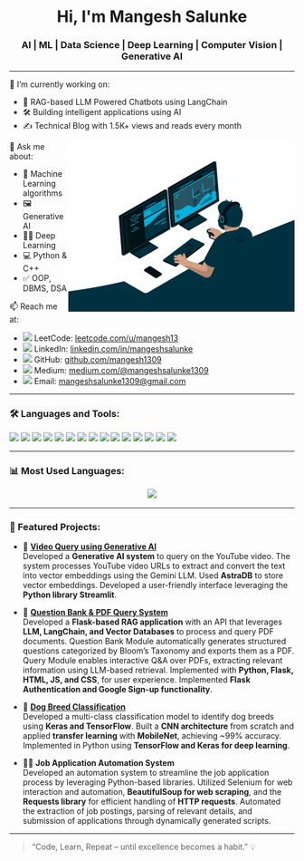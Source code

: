 <h1 align="center">Hi, I'm Mangesh Salunke</h1>
<h3 align="center">AI | ML | Data Science | Deep Learning | Computer Vision | Generative AI</h3>

---

🔭 I’m currently working on:  
- 🤖 RAG-based LLM Powered Chatbots using LangChain 
- 🛠️ Building intelligent applications using AI
- ✍️ Technical Blog with 1.5K+ views and reads every month

<img align="right" alt="AI Dev" width="400" src="https://raw.githubusercontent.com/mangesh1309/mangesh1309/main/img.gif" />

💬 Ask me about:  
- 🧠 Machine Learning algorithms  
- 🖼️ Generative AI
- 👨‍💻 Deep Learning
- 💻 Python & C++
- ✅ OOP, DBMS, DSA

📫 Reach me at:  
- <img src="https://img.icons8.com/external-tal-revivo-filled-tal-revivo/20/external-level-up-your-coding-skills-and-quickly-land-a-job-logo-filled-tal-revivo.png" /> LeetCode: [leetcode.com/u/mangesh13](https://leetcode.com/u/mangesh13/)
- <img src="https://img.icons8.com/color/20/linkedin.png" /> LinkedIn: [linkedin.com/in/mangeshsalunke](https://linkedin.com/in/mangeshsalunke)  
- <img src="https://img.icons8.com/material-rounded/20/github.png" /> GitHub: [github.com/mangesh1309](https://github.com/mangesh1309)  
- <img src="https://img.icons8.com/ios-filled/20/medium-logo.png" /> Medium: [medium.com/@mangeshsalunke1309](https://medium.com/@mangeshsalunke1309)
- <img src="https://img.icons8.com/fluency/20/gmail.png" /> Email: [mangeshsalunke1309@gmail.com](mailto:mangeshsalunke1309@gmail.com)


---

### 🛠️ Languages and Tools:
<p>
  <img src="https://img.shields.io/badge/Python-3776AB?style=for-the-badge&logo=python&logoColor=white"/>
  <img src="https://img.shields.io/badge/C++-00599C?style=for-the-badge&logo=c%2b%2b&logoColor=white"/>
  <img src="https://img.shields.io/badge/Java-007396?style=for-the-badge&logo=java&logoColor=white"/>
  <img src="https://img.shields.io/badge/TensorFlow-FF6F00?style=for-the-badge&logo=TensorFlow&logoColor=white"/>
  <img src="https://img.shields.io/badge/Keras-D00000?style=for-the-badge&logo=keras&logoColor=white"/>
  <img src="https://img.shields.io/badge/LangChain-000000?style=for-the-badge&logo=data:image/svg+xml;base64,..."/>
  <img src="https://img.shields.io/badge/OpenCV-5C3EE8?style=for-the-badge&logo=opencv&logoColor=white"/>
  <img src="https://img.shields.io/badge/FastAPI-009688?style=for-the-badge&logo=fastapi&logoColor=white"/>
  <img src="https://img.shields.io/badge/React-20232A?style=for-the-badge&logo=react&logoColor=61DAFB"/>
  <img src="https://img.shields.io/badge/MySQL-4479A1?style=for-the-badge&logo=mysql&logoColor=white"/>
  <img src="https://img.shields.io/badge/Git-F05032?style=for-the-badge&logo=git&logoColor=white"/>
  <img src="https://img.shields.io/badge/HTML5-E34F26?style=for-the-badge&logo=html5&logoColor=white"/>
  <img src="https://img.shields.io/badge/CSS3-1572B6?style=for-the-badge&logo=css3&logoColor=white"/>
  <img src="https://img.shields.io/badge/JavaScript-F7DF1E?style=for-the-badge&logo=javascript&logoColor=black"/>
  <img src="https://img.shields.io/badge/Tailwind_CSS-38B2AC?style=for-the-badge&logo=tailwind-css&logoColor=white"/>
</p>

---

### 📊 Most Used Languages:
<p align="center">
  <img src="https://github-readme-stats.vercel.app/api/top-langs/?username=mangesh1309&layout=compact&theme=radical&langs_count=8" />
</p>

---

### 📌 Featured Projects:

- 🎥 [**Video Query using Generative AI**](https://github.com/mangesh1309/Gemini-LLM-and-Astra-DB-to-chat-with-YouTube-video) <br>
  Developed a **Generative AI system** to query on the YouTube video. The system processes YouTube video URLs to extract and convert the text into vector embeddings using the Gemini LLM. Used **AstraDB** to store vector embeddings. Developed a user-friendly interface leveraging the **Python library Streamlit**.

- 📘 [**Question Bank & PDF Query System**](https://github.com/mangesh1309/EduQuery)  
  Developed a **Flask-based RAG application** with an API that leverages **LLM, LangChain, and Vector Databases** to process and query PDF documents. Question Bank Module automatically generates structured questions categorized by Bloom’s Taxonomy and exports them as a PDF. Query Module enables interactive Q&A over PDFs, extracting relevant information using LLM-based retrieval. Implemented with **Python, Flask, HTML, JS, and CSS**, for user experience. Implemented **Flask Authentication and Google Sign-up functionality**.
  
- 🐶 [**Dog Breed Classification**](https://github.com/mangesh1309/Dog-breed-image-multiclass-classification)  
  Developed a multi-class classification model to identify dog breeds using **Keras and TensorFlow**. Built a **CNN architecture** from scratch and applied **transfer learning** with **MobileNet**, achieving ~99% accuracy. Implemented in Python using **TensorFlow and Keras for deep learning**.

- 👨‍💻 **Job Application Automation System** <br>
  Developed an automation system to streamline the job application process by leveraging Python-based libraries. Utilized Selenium for web interaction and automation, **BeautifulSoup for web scraping**, and the **Requests library** for efficient handling of **HTTP requests**. Automated the extraction of job postings, parsing of relevant details, and submission of applications through dynamically generated scripts.


---

> “Code, Learn, Repeat – until excellence becomes a habit.” 💡
